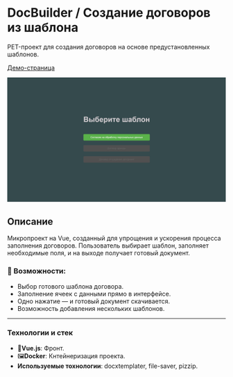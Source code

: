 # DocBuilder / Создание договоров из шаблона

PET-проект для создания договоров на основе предустановленных шаблонов.

[Демо-страница]()

![Главная страница](./images/DocBuilder.jpg)

## Описание

Микропроект на Vue, созданный для упрощения и ускорения процесса заполнения договоров.
Пользователь выбирает шаблон, заполняет необходимые поля, и на выходе получает готовый документ.

### 🚀 Возможности:

- Выбор готового шаблона договора.
- Заполнение ячеек с данными прямо в интерфейсе.
- Одно нажатие — и готовый документ скачивается.
- Возможность добавления нескольких шаблонов.

---

### Технологии и стек
- 🧠**Vue.js**: Фронт.
- 🖼**Docker**: Кнтейнеризация проекта.
- **Используемые тохнологии**: docxtemplater, file-saver, pizzip.



